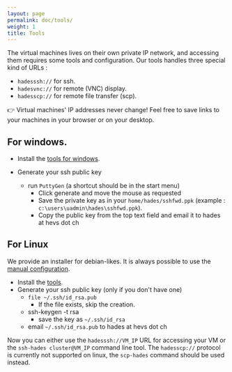 ```yaml
---
layout: page
permalink: doc/tools/
weight: 1
title: Tools
---
```


The virtual machines lives on their own private IP network, and accessing them
requires some tools and configuration. Our tools handles three special kind of URLs :

* `hadesssh://` for ssh.
* `hadesvnc://` for remote (VNC) display.
* `hadesscp://` for remote file transfer (scp).

:point_right: Virtual machines' IP addresses never change! Feel free to save links to your machines in your browser or on your desktop.



## For windows.
* Install the [tools for windows](http://hades.hevs.ch/hades-tools-windows-2016-03-02.exe).

* Generate your ssh public key
	* run `PuttyGen` (a shortcut should be in the start menu)
		* Click generate and move the mouse as requested
		* Save the private key as in your `home/hades/sshfwd.ppk` (example : `c:\users\uadmin\hades\sshfwd.ppk`).
		* Copy the public key from the top text field and email it to hades at hevs dot ch

## For Linux
We provide an installer for debian-likes.
It is always possible to use the [manual configuration](../ssh).

* Install the [tools](http://hades.hevs.ch/hades-tools-2016-03-02.deb).
* Generate your ssh public key (only if you don't have one)
	* `file ~/.ssh/id_rsa.pub`
		* If the file exists, skip the creation.
	* ssh-keygen -t rsa
		* save the key as `~/.ssh/id_rsa`
	* email `~/.ssh/id_rsa.pub` to hades at hevs dot ch

Now you can either use the `hadesssh://VM_IP` URL for accessing your VM
or the `ssh-hades cluster@VM_IP` command line tool.
The `hadesscp://` protocol is currently not supported on linux, the `scp-hades`
command should be used instead.

